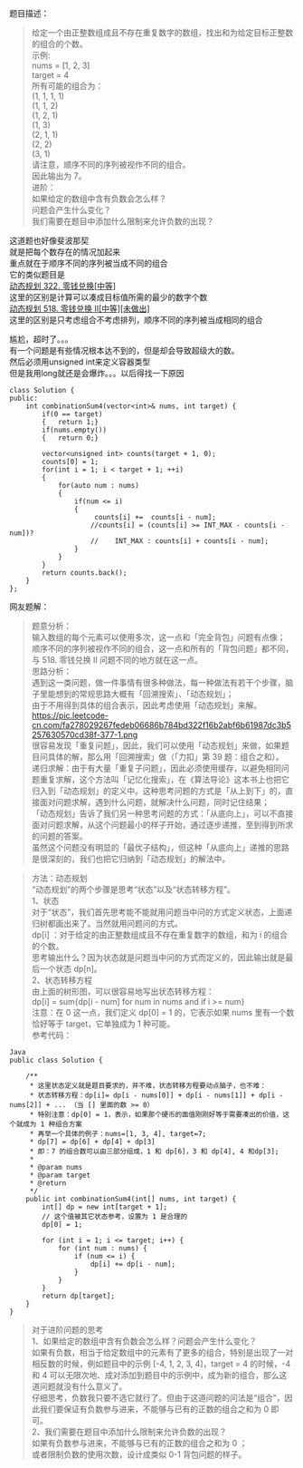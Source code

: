 题目描述：  
> 给定一个由正整数组成且不存在重复数字的数组，找出和为给定目标正整数的组合的个数。  
示例:  
nums = [1, 2, 3]  
target = 4  
所有可能的组合为：  
(1, 1, 1, 1)  
(1, 1, 2)  
(1, 2, 1)  
(1, 3)   
(2, 1, 1)  
(2, 2)  
(3, 1)  
请注意，顺序不同的序列被视作不同的组合。  
因此输出为 7。  
进阶：  
如果给定的数组中含有负数会怎么样？  
问题会产生什么变化？  
我们需要在题目中添加什么限制来允许负数的出现？  

这道题也好像斐波那契  
就是把每个数存在的情况加起来  
重点就在于顺序不同的序列被当成不同的组合  
它的类似题目是  
[动态规划 322. 零钱兑换[中等]](https://lixin-scut.github.io/post/dong-tai-gui-hua-322-ling-qian-dui-huan-zhong-deng/)  
这里的区别是计算可以凑成目标值所需的最少的数字个数  
[动态规划 518. 零钱兑换 II[中等][未做出]](https://lixin-scut.github.io/post/dong-tai-gui-hua-518-ling-qian-dui-huan-iizhong-deng-wei-zuo-chu/)  
这里的区别是只考虑组合不考虑排列，顺序不同的序列被当成相同的组合  

尴尬，超时了。。。  
有一个问题是有些情况根本达不到的，但是却会导致超级大的数。  
然后必须用unsigned int来定义容器类型  
但是我用long就还是会爆炸。。。以后得找一下原因  

```
class Solution {
public:
    int combinationSum4(vector<int>& nums, int target) {
        if(0 == target)
        {   return 1;}
        if(nums.empty())
        {   return 0;}
        
        vector<unsigned int> counts(target + 1, 0);
        counts[0] = 1;
        for(int i = 1; i < target + 1; ++i)
        {
            for(auto num : nums)
            {
                if(num <= i)
                {
                     counts[i] +=  counts[i - num]; 
                    //counts[i] = (counts[i] >= INT_MAX - counts[i - num])? 
                    //    INT_MAX : counts[i] + counts[i - num];
                }
            }
        }
        return counts.back();
    }
};
```

网友题解：  
> 题意分析：  
输入数组的每个元素可以使用多次，这一点和「完全背包」问题有点像；  
顺序不同的序列被视作不同的组合，这一点和所有的「背包问题」都不同，与 518. 零钱兑换 II 问题不同的地方就在这一点。  
思路分析：  
遇到这一类问题，做一件事情有很多种做法，每一种做法有若干个步骤，脑子里能想到的常规思路大概有「回溯搜索」、「动态规划」；  
由于不用得到具体的组合表示，因此考虑使用「动态规划」来解。  
https://pic.leetcode-cn.com/fa278029267fedeb06686b784bd322f16b2abf6b61987dc3b5257630570cd38f-377-1.png   
很容易发现「重复问题」，因此，我们可以使用「动态规划」来做，如果题目问具体的解，那么用「回溯搜索」做（「力扣」第 39 题：组合之和）。  
递归求解：由于有大量「重复子问题」，因此必须使用缓存，以避免相同问题重复求解，这个方法叫「记忆化搜索」，在《算法导论》这本书上也把它归入到「动态规划」的定义中。这种思考问题的方式是「从上到下」的，直接面对问题求解，遇到什么问题，就解决什么问题，同时记住结果；  
「动态规划」告诉了我们另一种思考问题的方式：「从底向上」，可以不直接面对问题求解，从这个问题最小的样子开始，通过逐步递推，至到得到所求的问题的答案。  
虽然这个问题没有明显的「最优子结构」，但这种「从底向上」递推的思路是很深刻的，我们也把它归纳到「动态规划」的解法中。  

> 方法：动态规划  
“动态规划”的两个步骤是思考“状态”以及“状态转移方程”。  
1、状态  
对于“状态”，我们首先思考能不能就用问题当中问的方式定义状态，上面递归树都画出来了。当然就用问题问的方式。  
dp[i] ：对于给定的由正整数组成且不存在重复数字的数组，和为 i 的组合的个数。  
思考输出什么？因为状态就是问题当中问的方式而定义的，因此输出就是最后一个状态 dp[n]。  
2、状态转移方程  
由上面的树形图，可以很容易地写出状态转移方程：  
dp[i] = sum{dp[i - num] for num in nums and if i >= num}  
注意：在 0 这一点，我们定义 dp[0] = 1 的，它表示如果 nums 里有一个数恰好等于 target，它单独成为 1 种可能。  
参考代码：  
```
Java
public class Solution {

    /**
     * 这里状态定义就是题目要求的，并不难，状态转移方程要动点脑子，也不难：
     * 状态转移方程：dp[i]= dp[i - nums[0]] + dp[i - nums[1]] + dp[i - nums[2]] + ... （当 [] 里面的数 >= 0）
     * 特别注意：dp[0] = 1，表示，如果那个硬币的面值刚刚好等于需要凑出的价值，这个就成为 1 种组合方案
     * 再举一个具体的例子：nums=[1, 3, 4], target=7;
     * dp[7] = dp[6] + dp[4] + dp[3]
     * 即：7 的组合数可以由三部分组成，1 和 dp[6]，3 和 dp[4], 4 和dp[3];
     *
     * @param nums
     * @param target
     * @return
     */
    public int combinationSum4(int[] nums, int target) {
        int[] dp = new int[target + 1];
        // 这个值被其它状态参考，设置为 1 是合理的
        dp[0] = 1;

        for (int i = 1; i <= target; i++) {
            for (int num : nums) {
                if (num <= i) {
                    dp[i] += dp[i - num];
                }
            }
        }
        return dp[target];
    }
}
```
> 对于进阶问题的思考  
1、如果给定的数组中含有负数会怎么样？问题会产生什么变化？  
如果有负数，相当于给定数组中的元素有了更多的组合，特别是出现了一对相反数的时候，例如题目中的示例 [-4, 1, 2, 3, 4]，target = 4 的时候，-4 和 4 可以无限次地、成对添加到题目中的示例中，成为新的组合，那么这道问题就没有什么意义了。  
仔细思考，负数我只要不选它就行了。但由于这道问题的问法是“组合”，因此我们要保证有负数参与进来，不能够与已有的正数的组合之和为 0 即可。  
2、我们需要在题目中添加什么限制来允许负数的出现？  
如果有负数参与进来，不能够与已有的正数的组合之和为 0 ；  
或者限制负数的使用次数，设计成类似 0-1 背包问题的样子。  

